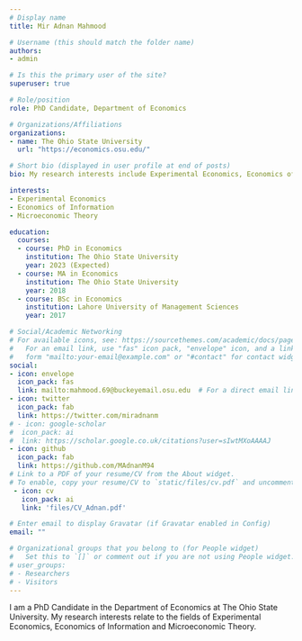 ```yaml
---
# Display name
title: Mir Adnan Mahmood

# Username (this should match the folder name)
authors:
- admin

# Is this the primary user of the site?
superuser: true

# Role/position
role: PhD Candidate, Department of Economics

# Organizations/Affiliations
organizations:
- name: The Ohio State University
  url: "https://economics.osu.edu/"

# Short bio (displayed in user profile at end of posts)
bio: My research interests include Experimental Economics, Economics of Information and Microeconomic Theory.

interests:
- Experimental Economics
- Economics of Information
- Microeconomic Theory

education:
  courses:
  - course: PhD in Economics
    institution: The Ohio State University
    year: 2023 (Expected)
  - course: MA in Economics
    institution: The Ohio State University
    year: 2018
  - course: BSc in Economics
    institution: Lahore University of Management Sciences
    year: 2017

# Social/Academic Networking
# For available icons, see: https://sourcethemes.com/academic/docs/page-builder/#icons
#   For an email link, use "fas" icon pack, "envelope" icon, and a link in the
#   form "mailto:your-email@example.com" or "#contact" for contact widget.
social:
- icon: envelope
  icon_pack: fas
  link: mailto:mahmood.69@buckeyemail.osu.edu  # For a direct email link, use "mailto:test@example.org".
- icon: twitter
  icon_pack: fab
  link: https://twitter.com/miradnanm
# - icon: google-scholar
#  icon_pack: ai
#  link: https://scholar.google.co.uk/citations?user=sIwtMXoAAAAJ
- icon: github
  icon_pack: fab
  link: https://github.com/MAdnanM94
# Link to a PDF of your resume/CV from the About widget.
# To enable, copy your resume/CV to `static/files/cv.pdf` and uncomment the lines below.
 - icon: cv
   icon_pack: ai
   link: 'files/CV_Adnan.pdf'

# Enter email to display Gravatar (if Gravatar enabled in Config)
email: ""

# Organizational groups that you belong to (for People widget)
#   Set this to `[]` or comment out if you are not using People widget.
# user_groups:
# - Researchers
# - Visitors
---
```


I am a PhD Candidate in the Department of Economics at The Ohio State University. My research interests relate to the fields of Experimental Economics, Economics of Information and Microeconomic Theory.
